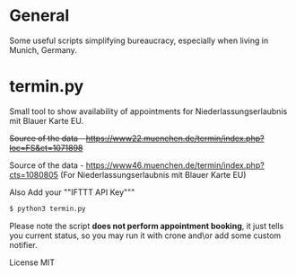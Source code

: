 # General
Some useful scripts simplifying bureaucracy, especially when living in Munich, Germany.

# termin.py
Small tool to show availability of appointments for Niederlassungserlaubnis mit Blauer Karte EU.

~~Source of the data - https://www22.muenchen.de/termin/index.php?loc=FS&ct=1071898~~

Source of the data - https://www46.muenchen.de/termin/index.php?cts=1080805 (For Niederlassungserlaubnis mit Blauer Karte EU)

Also Add your ""IFTTT API Key"""

```sh
$ python3 termin.py
```

Please note the script **does not perform appointment booking**, it just tells you current status, so you may run it with crone and\or add some custom notifier.

License
MIT
